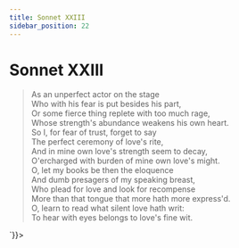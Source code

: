 ```yaml
---
title: Sonnet XXIII
sidebar_position: 22
---
```

<div dangerouslySetInnerHTML={{__html: `<div><HTML><HEAD><TITLE>Sonnet XXIII</TITLE></HEAD>
<BODY><H1>Sonnet XXIII</H1>

<BLOCKQUOTE>As an unperfect actor on the stage<BR>
Who with his fear is put besides his part,<BR>
Or some fierce thing replete with too much rage,<BR>
Whose strength's abundance weakens his own heart.<BR>
So I, for fear of trust, forget to say<BR>
The perfect ceremony of love's rite,<BR>
And in mine own love's strength seem to decay,<BR>
O'ercharged with burden of mine own love's might.<BR>
O, let my books be then the eloquence<BR>
And dumb presagers of my speaking breast,<BR>
Who plead for love and look for recompense<BR>
More than that tongue that more hath more express'd.<BR>
  O, learn to read what silent love hath writ:<BR>
  To hear with eyes belongs to love's fine wit.<BR>
</BLOCKQUOTE>

</BODY></HTML>
</div>`}}></div>